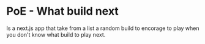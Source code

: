 # PoE - What build next

Is a next.js app that take from a list a random build to encorage to play when you don't know what build to play next.